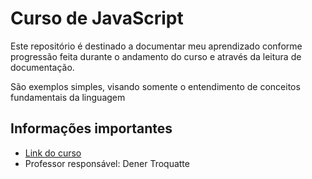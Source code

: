
# Curso de JavaScript

Este repositório é destinado a documentar meu aprendizado conforme progressão feita durante o andamento do curso e através da leitura de documentação.

São exemplos simples, visando somente o entendimento de conceitos fundamentais da linguagem


## Informações importantes

- [Link do curso](https://www.udemy.com/course/curso-de-javascript-typescript-nodejs-basico-e-avancado/)
- Professor responsável: Dener Troquatte

